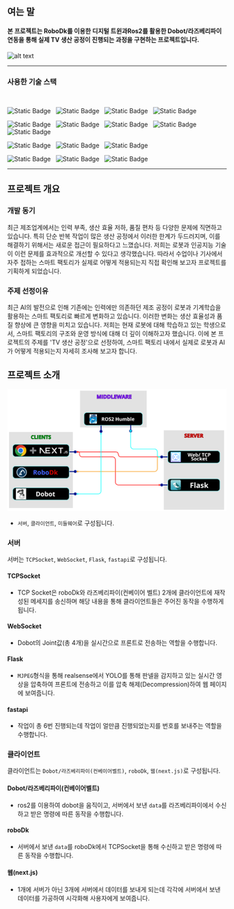 ## 여는 말
#### **본 프로젝트는 RoboDk를 이용한 디지털 트윈과Ros2를 활용한 Dobot/라즈베리파이 연동을 통해 실제 TV 생산 공정이 진행되는 과정을 구현하는 프로젝트입니다.**
![alt text](https://dh2zq2763s2kl.cloudfront.net/robot/img/Dobot-Magician-robot.png)

---
### 사용한 기술 스택
<br/>

![Static Badge](https://img.shields.io/badge/dobot-blue?style=flat&logo=ros&logoColor=white)<!-- dobot -->
&nbsp;
![Static Badge](https://img.shields.io/badge/raspberrypi-%23A22846?style=flat&logo=raspberrypi&logoColor=white)<!-- 라즈베리파이 -->
&nbsp;
![Static Badge](https://img.shields.io/badge/realsense-%230071C5?style=flat&logo=intel&logoColor=white)<!-- realsense -->
&nbsp;
![Static Badge](https://img.shields.io/badge/roboflow-%236706CE?style=flat&logo=roboflow&logoColor=white)<!-- roboflow -->


![Static Badge](https://img.shields.io/badge/python-python?style=flat&logo=python&logoColor=FFFFFF&color=%233776AB)<!-- 파이썬 -->
&nbsp;
![Static Badge](https://img.shields.io/badge/html-html?style=flat&logo=html5&logoColor=FFFFFF&color=%23E34F26)<!-- HTML -->
&nbsp;
![Static Badge](https://img.shields.io/badge/css-css?style=flat&logo=css&logoColor=FFFFFF&color=%23663399)<!-- CSS -->
&nbsp;
![Static Badge](https://img.shields.io/badge/tailwindcss-%2306B6D4?style=flat&logo=tailwindcss&logoColor=white)<!-- tailwindcss -->
&nbsp;
![Static Badge](https://img.shields.io/badge/javascript-javascript?style=flat&logo=javascript&logoColor=%23F7DF1E&color=555555)<!-- 자바스크립트 -->

![Static Badge](https://img.shields.io/badge/fastapi-%23009688?style=flat&logo=fastapi&logoColor=white)<!-- fastapi -->
&nbsp;
![Static Badge](https://img.shields.io/badge/flask-%23000000?style=flat&logo=flask&logoColor=white)<!-- flask -->
&nbsp;
![Static Badge](https://img.shields.io/badge/next.js-%23000000?style=flat&logo=nextdotjs&logoColor=white)<!-- next.js -->

![Static Badge](https://img.shields.io/badge/ros2-%2322314E?style=flat&logo=ros&logoColor=white)<!-- ros2 -->
&nbsp;
![Static Badge](https://img.shields.io/badge/opencv-%235C3EE8?style=flat&logo=opencv&logoColor=white)<!-- opencv -->
&nbsp;
![Static Badge](https://img.shields.io/badge/yolo-%23111F68?style=flat&logo=yolo&logoColor=white)<!-- yolo -->

---

## 프로젝트 개요
### 개발 동기
최근 제조업계에서는 인력 부족, 생산 효율 저하, 품질 편차 등 다양한 문제에 직면하고 있습니다. 특히 단순 반복 작업이 많은 생산 공정에서 이러한 한계가 두드러지며, 이를 해결하기 위해서는 새로운 접근이 필요하다고 느꼈습니다.
저희는 로봇과 인공지능 기술이 이런 문제를 효과적으로 개선할 수 있다고 생각했습니다. 따라서 수업이나 기사에서 자주 접하는 스마트 팩토리가 실제로 어떻게 적용되는지 직접 확인해 보고자 프로젝트를 기획하게 되었습니다.
 

### 주제 선정이유
최근 AI의 발전으로 인해 기존에는 인력에만 의존하던 제조 공정이 로봇과 기계학습을 활용하는 스마트 팩토리로 빠르게 변화하고 있습니다. 이러한 변화는 생산 효율성과 품질 향상에 큰 영향을 미치고 있습니다. 저희는 현재 로봇에 대해 학습하고 있는 학생으로서, 스마트 팩토리의 구조와 운영 방식에 대해 더 깊이 이해하고자 했습니다. 이에 본 프로젝트의 주제를 'TV 생산 공정'으로 선정하여, 스마트 팩토리 내에서 실제로 로봇과 AI가 어떻게 적용되는지 자세히 조사해 보고자 합니다.

## 프로젝트 소개
![alt text](<Screenshot from 2025-05-27 14-02-55.png>)

- `서버`, `클라이언트`, `미들웨어`로 구성됩니다.

### 서버
서버는 `TCPSocket`, `WebSocket`, `Flask`, `fastapi`로 구성됩니다.

#### TCPSocket
 - TCP Socket은 roboDk와 라즈베리파이(컨베이어 벨트) 2개에 클라이언트에 재작성된 메세지를 송신하며 해당 내용을 통해 클라이언트들은 주어진 동작을 수행하게 됩니다.

#### WebSocket
 - Dobot의 Joint값(총 4개)을 실시간으로 프론트로 전송하는 역할을 수행합니다. 

#### Flask
 - `MJPEG`형식을 통해 realsense에서 YOLO를 통해 판넬을 감지하고 있는 실시간 영상을 압축하여 프론트에 전송하고 이를 압축 해제(Decompression)하여 웹 페이지에 보여줍니다.

#### fastapi
 - 작업이 총 6번 진행되는데 작업이 얼만큼 진행되었는지를 번호를 보내주는 역할을 수행합니다.

### 클라이언트
클라이언트는  `Dobot/라즈베리파이(컨베이어벨트)`, `roboDk`, `웹(next.js)`로 구성됩니다.

#### Dobot/라즈베리파이(컨베이어벨트)
 - ros2를 이용하여 dobot을 움직이고, 서버에서 보낸 `data`를 라즈베리파이에서 수신하고 받은 명령에 따른 동작을 수행합니다.

#### roboDk
 - 서버에서 보낸 `data`를 roboDk에서 TCPSocket을 통해 수신하고 받은 명령에 따른 동작을 수행합니다.

#### 웹(next.js) 
 - 1개에 서버가 아닌 3개에 서버에서 데이터를 보내게 되는데 각각에 서버에서 보낸 데이터를 가공하여 시각화해 사용자에게 보여줍니다.

